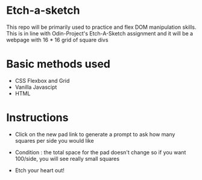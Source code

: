 # Etch-a-sketch
This repo will be primarily used to practice and flex DOM manipulation skills. This is in line with Odin-Project's Etch-A-Sketch assignment and it will be a webpage with 16 * 16 grid of square divs

# Basic methods used
- CSS Flexbox and Grid
- Vanilla Javascipt
- HTML

# Instructions
 - Click on the new pad link to generate a prompt to ask how many squares per side
 you would like

 - Condition : the total space for the pad doesn't change so if you want 100/side, you will
 see really small squares

 - Etch your heart out!
